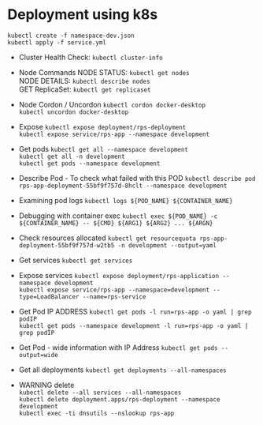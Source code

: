 # Deployment using k8s

`kubectl create -f namespace-dev.json`</br>
`kubectl apply -f service.yml`</br>
- Cluster
  Health Check: `kubectl cluster-info`
- Node Commands
NODE STATUS: `kubectl get nodes`</br>
NODE DETAILS: `kubectl describe nodes`</br>
GET ReplicaSet: `kubectl get replicaset`

- Node Cordon / Uncordon
  `kubectl cordon docker-desktop` </br>
  `kubectl uncordon docker-desktop`
- Expose
`kubectl expose deployment/rps-deployment`</br>
`kubectl expose service/rps-app --namespace development`</br>
- Get pods
  `kubectl get all --namespace development`</br>
  `kubectl get all -n development`</br>
  `kubectl get pods --namespace development`</br>
  
- Describe Pod - To check what failed with this POD
  `kubectl describe pod rps-app-deployment-55bf9f757d-8hclt --namespace development`</br>
- Examining pod logs
  `kubectl logs ${POD_NAME} ${CONTAINER_NAME}`</br>
- Debugging with container exec
  `kubectl exec ${POD_NAME} -c ${CONTAINER_NAME} -- ${CMD} ${ARG1} ${ARG2} ... ${ARGN}`
- Check resources allocated
  `kubectl get resourcequota rps-app-deployment-55bf9f757d-w2tb5 -n development --output=yaml`
- Get services
`kubectl get services`
- Expose services
`kubectl expose deployment/rps-application --namespace development`</br>
`kubectl expose service/rps-app --namespace=development --type=LoadBalancer --name=rps-service`</br>
- Get Pod IP ADDRESS
`kubectl get pods -l run=rps-app -o yaml | grep podIP`</br>
`kubectl get pods --namespace development -l run=rps-app -o yaml | grep podIP`</br>
- Get Pod - wide information with IP Address
  `kubectl get pods --output=wide`
- Get all deployments
  `kubectl get deployments --all-namespaces`
  
- WARNING delete</br>
  `kubectl delete --all services --all-namespaces`</br>
  `kubectl delete deployment.apps/rps-deployment --namespace development`</br>
  `kubectl exec -ti dnsutils --nslookup rps-app`</br>
